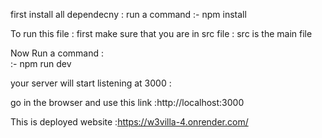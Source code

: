 first install all dependecny : run a command 
          :-   npm install

To run this file : first make sure that you are in src file : src is the main file 

Now Run a command :   
:-  npm run dev

your server will start listening at 3000 :

go in the browser and use this link :http://localhost:3000


This is deployed website :https://w3villa-4.onrender.com/
